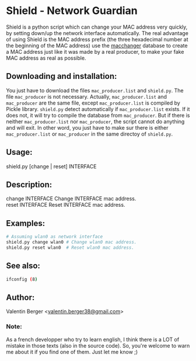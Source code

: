 # Shield - Network Guardian
Shield is a python script which can change your MAC address very quickly, by setting down/up the network interface automatically. The real advantage of using Shield is the MAC address prefix (the three hexadecimal number at the beginning of the MAC address) use the [macchanger](https://github.com/alobbs/macchanger) database to create a MAC address just like it was made by a real producer, to make your fake MAC address as real as possible.

## Downloading and installation:
You just have to download the files ```mac_producer.list``` and ```shield.py```. The file ```mac_producer``` is not necessary. Actually, ```mac_producer.list``` and ```mac_producer``` are the same file, except ```mac_producer.list``` is compiled by Pickle library. ```shield.py``` detect automatically if ```mac_producer.list``` exists. If it does not, it will try to compile the database from ```mac_producer```. But if there is neither ```mac_producer.list``` nor ```mac_producer```, the script cannot do anything and will exit. In other word, you just have to make sur there is either  ```mac_producer.list``` or ```mac_producer``` in the same directoy of ```shield.py```.

## Usage:
shield.py [change | reset] INTERFACE

## Description:
change INTERFACE    Change INTERFACE mac address.<br/>
reset  INTERFACE    Reset INTERFACE mac address.

## Examples:
```bash
# Assuming wlan0 as network interface
shield.py change wlan0 # Change wlan0 mac address.
shield.py reset wlan0  # Reset wlan0 mac address.
```

## See also:
```bash
ifconfig (8)
```

## Author:
Valentin Berger <[valentin.berger38@gmail.com](mailto:valentin.berger38@gmail.com)>

### Note:
As a french developper who try to learn english, I think there is a LOT of mistake in those texts (also in the source code). So, you're welcome to warn me about it if you find one of them. Just let me know ;)
